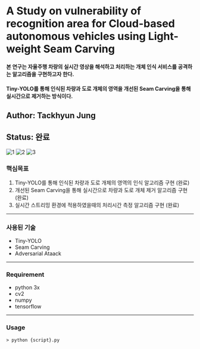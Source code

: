 # A Study on vulnerability of recognition area for Cloud-based autonomous vehicles using Light-weight Seam Carving
#### 본 연구는 자율주행 차량의 실시간 영상을 해석하고 처리하는 개체 인식 서비스를 공격하는 알고리즘을 구현하고자 한다. 
#### Tiny-YOLO를 통해 인식된 차량과 도로 개체의 영역을 개선된 Seam Carving을 통해 실시간으로 제거하는 방식이다.

## Author: Tackhyun Jung

## Status: 완료

![1](https://user-images.githubusercontent.com/41291493/109094841-fcb02c00-775d-11eb-89dc-61d885cef0ea.png)
![2](https://user-images.githubusercontent.com/41291493/109094851-ff128600-775d-11eb-85fb-b75b69bba58b.png)
![3](https://user-images.githubusercontent.com/41291493/109094853-0043b300-775e-11eb-84e4-f392c7081893.png)

### 핵심목표
1) Tiny-YOLO를 통해 인식된 차량과 도로 개체의 영역의 인식 알고리즘 구현 (완료)
2) 개선된 Seam Carving을 통해 실시간으로 차량과 도로 개체 제거 알고리즘 구현 (완료)
3) 실시간 스트리밍 환경에 적용하였을때의 처리시간 측정 알고리즘 구현 (완료)

---

### 사용된 기술
* Tiny-YOLO
* Seam Carving
* Adversarial Ataack

---

### Requirement
* python 3x
* cv2
* numpy
* tensorflow

---

### Usage

```
> python {script}.py
```
